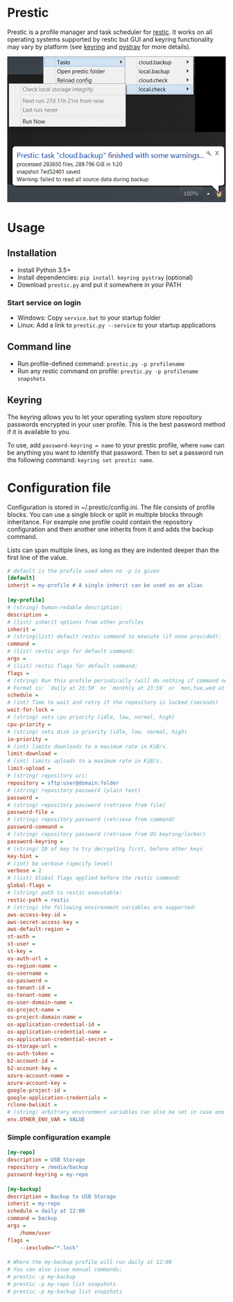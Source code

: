 # Prestic
Prestic is a profile manager and task scheduler for [restic](https://restic.net/). It works on all 
operating systems supported by restic but GUI and keyring functionality may vary by platform 
(see [keyring](https://pypi.org/project/keyring) and [pystray](https://pypi.org/project/pystray) 
for more details).

![Screenshot](https://github.com/ducalex/prestic/raw/master/screenshot.png)

# Usage

## Installation
- Install Python 3.5+
- Install dependencies: `pip install keyring pystray` (optional)
- Download `prestic.py` and put it somewhere in your PATH

### Start service on login
- Windows: Copy `service.bat` to your startup folder
- Linux: Add a link to `prestic.py --service` to your startup applications

## Command line
- Run profile-defined command: `prestic.py -p profilename`
- Run any restic command on profile: `prestic.py -p profilename snapshots`

## Keyring
The keyring allows you to let your operating system store repository passwords encrypted in your 
user profile. This is the best password method if it is available to you.

To use, add `password-keyring = name` to your prestic profile, where `name` can be anything you 
want to identify that password. Then to set a password run the following command: 
`keyring set prestic name`.


# Configuration file
Configuration is stored in ~/.prestic/config.ini. The file consists of profile blocks. You can use a 
single block or split in multiple blocks through inheritance. For example one profile could contain 
the repository configuration and then another one inherits from it and adds the backup command.

Lists can span multiple lines, as long as they are indented deeper than the first line of the value. 
 
````ini
# default is the profile used when no -p is given
[default]
inherit = my-profile # A single inherit can be used as an alias

[my-profile]
# (string) human-redable description:
description =
# (list) inherit options from other profiles
inherit =
# (string|list) default restic command to execute (if none provided):
command =
# (list) restic args for default command:
args =
# (list) restic flags for default command:
flags =
# (string) Run this profile periodically (will do nothing if command not set)
# Format is: `daily at 23:59` or `monthly at 23:59` or `mon,tue,wed at 23:59`. Hourly is also possible: `daily at *:30`
schedule =
# (int) Time to wait and retry if the repository is locked (seconds)
wait-for-lock =
# (string) sets cpu priority (idle, low, normal, high)
cpu-priority =
# (string) sets disk io priority (idle, low, normal, high)
io-priority =
# (int) limits downloads to a maximum rate in KiB/s.
limit-download =
# (int) limits uploads to a maximum rate in KiB/s.
limit-upload =
# (string) repository uri:
repository = sftp:user@domain:folder
# (string) repository password (plain text)
password =
# (string) repository password (retrieve from file)
password-file =
# (string) repository password (retrieve from command)
password-command =
# (string) repository password (retrieve from OS keyring/locker)
password-keyring =
# (string) ID of key to try decrypting first, before other keys
key-hint =
# (int) be verbose (specify level)
verbose = 2
# (list) Global flags applied before the restic command:
global-flags =
# (string) path to restic executable:
restic-path = restic
# (string) the following environment variables are supported:
aws-access-key-id =
aws-secret-access-key =
aws-default-region =
st-auth =
st-user =
st-key =
os-auth-url =
os-region-name =
os-username =
os-password =
os-tenant-id =
os-tenant-name =
os-user-domain-name =
os-project-name =
os-project-domain-name =
os-application-credential-id =
os-application-credential-name =
os-application-credential-secret =
os-storage-url =
os-auth-token =
b2-account-id =
b2-account-key =
azure-account-name =
azure-account-key =
google-project-id =
google-application-credentials =
rclone-bwlimit =
# (string) arbitrary environment variables can also be set in case one is missing above:
env.OTHER_ENV_VAR = VALUE
````

### Simple configuration example
````ini
[my-repo]
description = USB Storage
repository = /media/backup
password-keyring = my-repo

[my-backup]
description = Backup to USB Storage
inherit = my-repo
schedule = daily at 12:00
command = backup
args =
    /home/user
flags =
    --iexclude="*.lock"

# Where the my-backup profile will run daily at 12:00
# You can also issue manual commands:
# prestic -p my-backup
# prestic -p my-repo list snapshots
# prestic -p my-backup list snapshots
````
